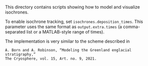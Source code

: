 This directory contains scripts showing how to model and visualize isochrones.

To enable isochrone tracking, set `isochrones.deposition_times`. This parameter uses the
same format as `output.extra.times` (a comma-separated list or a MATLAB-style range of
times).

The implementation is very similar to the scheme described in

    A. Born and A. Robinson, “Modeling the Greenland englacial stratigraphy,”
    The Cryosphere, vol. 15, Art. no. 9, 2021.
